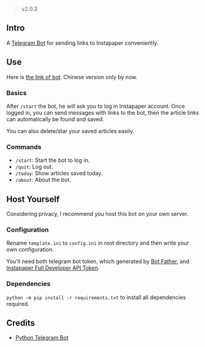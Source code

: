 > v2.0.3
## Intro
A [Telegram Bot](https://core.telegram.org/bots/api) for sending links to Instapaper conveniently.

## Use
Here is [the link of bot](https://t.me/saveinstapaper_bot).
Chinese version only by now.

### Basics
After `/start` the bot, he will ask you to log in Instapaper account. Once logged in, you can send messages with links to the bot, then the article links can automatically be found and saved.

You can also delete/star your saved articles easily.

### Commands
- `/start`: Start the bot to log in.
- `/quit`: Log out.
- `/today`: Show articles saved today.
- `/about`: About the bot.

## Host Yourself
Considering privacy, I recommend you host this bot on your own server.

### Configuration
Rename `template.ini` to `config.ini` in root directory and then write your own configuration. 

You'll need both telegram bot token, which generated by [Bot Father](https://t.me/BotFather), and [Instapaper Full Developer API Token](https://www.instapaper.com/main/request_oauth_consumer_token).

### Dependencies
`python -m pip install -r requirements.txt` to install all dependencies required.


## Credits
- [Python Telegram Bot](https://python-telegram-bot.readthedocs.io/en/stable/index.html)

